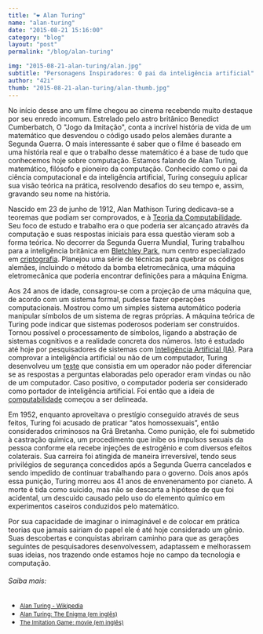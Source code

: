 ```yaml
---
title: "❤ Alan Turing"
name: "alan-turing"
date: "2015-08-21 15:16:00"
category: "blog"
layout: "post"
permalink: "/blog/alan-turing"

img: "2015-08-21-alan-turing/alan.jpg"
subtitle: "Personagens Inspiradores: O pai da inteligência artificial"
author: "42i"
thumb: "2015-08-21-alan-turing/alan-thumb.jpg"
---
```

<span class="dropcap">N</span>o início desse ano um filme chegou ao cinema recebendo muito destaque por seu enredo incomum. Estrelado pelo astro britânico Benedict Cumberbatch, O "Jogo da Imitação", conta a incrível história de vida de um matemático que desvendou o código usado pelos alemães durante a Segunda Guerra. O mais interessante é saber que o filme é baseado em uma história real e que o trabalho desse matemático é a base de tudo que conhecemos hoje sobre computação.
Estamos falando de Alan Turing, matemático, filósofo e pioneiro da computação. Conhecido como o pai da ciência computacional e da inteligência artificial, Turing conseguiu aplicar sua visão teórica na prática, resolvendo desafios do seu tempo e, assim, gravando seu nome na história.

Nascido em 23 de junho de 1912, Alan Mathison Turing dedicava-se a teoremas que podiam ser comprovados, e à <a href="https://pt.wikipedia.org/wiki/Teoria_da_computabilidade" target="_blank">Teoria da Computabilidade</a>. Seu foco de estudo e trabalho era o que poderia ser alcançado através da computação e suas respostas iniciais para essa questão vieram sob a forma teórica. No decorrer da Segunda Guerra Mundial, Turing trabalhou para a inteligência britânica em <a href="https://en.wikipedia.org/wiki/Bletchley_Park" target="_blank">Bletchley Park</a>, num centro especializado em <a href="https://pt.wikipedia.org/wiki/Criptografia" target="_blank">criptografia</a>. Planejou uma série de técnicas para quebrar os códigos alemães, incluindo o método da bomba eletromecânica, uma máquina eletromecânica que poderia encontrar definições para a máquina Enigma.

Aos 24 anos de idade, consagrou-se com a projeção de uma máquina que, de acordo com um sistema formal, pudesse fazer operações computacionais. Mostrou como um simples sistema automático poderia manipular símbolos de um sistema de regras próprias. A máquina teórica de Turing pode indicar que sistemas poderosos poderiam ser construídos. Tornou possível o processamento de símbolos, ligando a abstração de sistemas cognitivos e a realidade concreta dos números. Isto é estudado até hoje por pesquisadores de sistemas com <a href="http://42i.com.br/blog/IA-I/" target="_blank">Inteligência Artificial (IA)</a>. Para comprovar a inteligência artificial ou não de um computador, Turing desenvolveu um <a href="https://pt.wikipedia.org/wiki/Teste_de_Turing" target="_blank">teste</a> que consistia em um operador não poder diferenciar se as respostas a perguntas elaboradas pelo operador eram vindas ou não de um computador. Caso positivo, o computador poderia ser considerado como portador de inteligência artificial. Foi então que a ideia de <a href="https://pt.wikipedia.org/wiki/Computabilidade" target="_blank">computabilidade</a> começou a ser delineada.

Em 1952, enquanto aproveitava o prestígio conseguido através de seus feitos, Turing foi acusado de praticar “atos homossexuais”, então considerados criminosos na Grã Bretanha. Como punição, ele foi submetido à castração química, um procedimento que inibe os impulsos sexuais da pessoa conforme ela recebe injeções de estrogênio e com diversos efeitos colaterais. Sua carreira foi atingida de maneira irreversível, tendo seus privilégios de segurança concedidos após a Segunda Guerra cancelados e sendo impedido de continuar trabalhando para o governo. Dois anos após essa punição, Turing morreu aos 41 anos de envenenamento por cianeto. A morte é tida como suicido, mas não se descarta a hipótese de que foi acidental, um descuido causado pelo uso do elemento químico em experimentos caseiros conduzidos pelo matemático.

Por sua capacidade de imaginar o inimaginável e de colocar em prática teorias que jamais sairiam do papel ele é até hoje considerado um gênio. Suas descobertas e conquistas abriram caminho para que as gerações seguintes de pesquisadores desenvolvessem, adaptassem e melhorassem suas ideias, nos trazendo onde estamos hoje no campo da tecnologia e computação.

<h6>Saiba mais:</h6>
<ul>
  <li><a href="https://pt.wikipedia.org/wiki/Alan_Turing" target="_blank"><small>Alan Turing - Wikipedia</small></a></li>
  <li><a href="http://www.turing.org.uk" target="_blank"><small>Alan Turing: The Enigma (em inglês)</small></a></li>
  <li><a href="http://theimitationgamemovie.com" target="_blank"><small>The Imitation Game: movie
 (em inglês)</small></li>
</ul>
